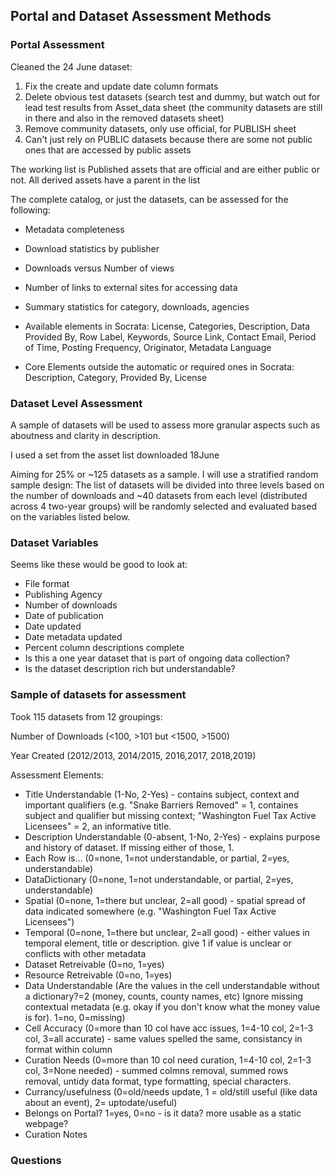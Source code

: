 ## Portal and Dataset Assessment Methods

### Portal Assessment

Cleaned the 24 June dataset:

1. Fix the create and update date column formats
2. Delete obvious test datasets (search test and dummy, but watch out for lead test results from Asset_data sheet (the community datasets are still in there and also in the removed datasets sheet)
3. Remove community datasets, only use official, for PUBLISH sheet
4. Can't just rely on PUBLIC datasets because there are some not public ones that are accessed by public assets

The working list is Published assets that are official and are either public or not. All derived assets have a parent in the list

The complete catalog, or just the datasets, can be assessed for the following:

- Metadata completeness
- Download statistics by publisher
- Downloads versus Number of views
- Number of links to external sites for accessing data
- Summary statistics for category, downloads, agencies

- Available elements in Socrata: License, Categories, Description, Data Provided By, Row Label, Keywords, Source Link, Contact Email, Period of Time, Posting Frequency, Originator, Metadata Language

- Core Elements outside the automatic or required ones in Socrata: Description, Category, Provided By, License


### Dataset Level Assessment

A sample of datasets will be used to assess more granular aspects such as aboutness and clarity in description.

I used a set from the asset list downloaded 18June

Aiming for 25% or ~125 datasets as a sample.  I will use a stratified random sample design:  The list of datasets will be divided into three levels based on the number of downloads and ~40 datasets from each level (distributed across 4 two-year groups) will be randomly selected and evaluated based on the variables listed below.

### Dataset Variables

Seems like these would be good to look at:

- File format
- Publishing Agency
- Number of downloads
- Date of publication
- Date updated
- Date metadata updated
- Percent column descriptions complete
- Is this a one year dataset that is part of ongoing data collection?
- Is the dataset description rich but understandable?


### Sample of datasets for assessment

Took 115 datasets from 12 groupings: 

Number of Downloads (<100, >101 but <1500, >1500)

Year Created (2012/2013, 2014/2015, 2016,2017, 2018,2019)

Assessment Elements:

- Title Understandable (1-No, 2-Yes) - contains subject, context and important qualifiers (e.g. "Snake Barriers Removed" = 1, containes subject and qualifier but missing context; "Washington Fuel Tax Active Licensees" = 2, an informative title. 
- Description Understandable (0-absent, 1-No, 2-Yes) - explains purpose and history of dataset.  If missing either of those, 1.
- Each Row is… (0=none, 1=not understandable, or partial, 2=yes, understandable)
- DataDictionary (0=none, 1=not understandable, or partial, 2=yes, understandable)
- Spatial (0=none, 1=there but unclear, 2=all good) - spatial spread of data indicated somewhere (e.g. "Washington Fuel Tax Active Licensees")
- Temporal (0=none, 1=there but unclear, 2=all good) - either values in temporal element, title or description. give 1 if value is unclear or conflicts with other metadata
- Dataset Retreivable (0=no, 1=yes)
- Resource Retreivable (0=no, 1=yes)
- Data Understandable (Are the values in the cell understandable without a dictionary?=2 (money, counts, county names, etc) Ignore missing contextual metadata (e.g. okay if you don't know what the money value is for). 1=no, 0=missing)
- Cell Accuracy  (0=more than 10 col have acc issues, 1=4-10 col, 2=1-3 col, 3=all accurate) - same values spelled the same, consistancy in format within column
- Curation Needs  (0=more than 10 col need curation, 1=4-10 col, 2=1-3 col, 3=None needed) - summed colmns removal, summed rows removal, untidy data format, type formatting, special characters.
- Currancy/usefulness (0=old/needs update, 1 = old/still useful (like data about an event), 2= uptodate/useful) 
- Belongs on Portal? 1=yes, 0=no - is it data? more usable as a static webpage?
- Curation Notes



### Questions
